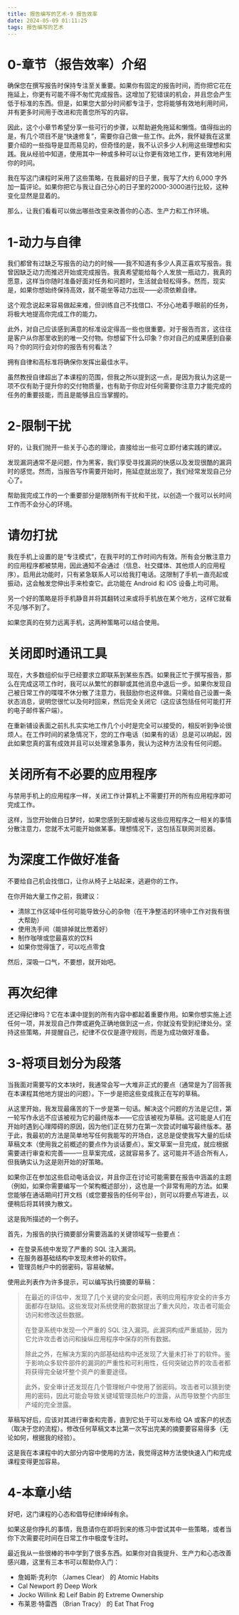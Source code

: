 ```yaml
---
title: 报告编写的艺术-9 报告效率  
date: 2024-05-09 01:11:25  
tags: 报告编写的艺术  
---
```

  
# 0-章节（报告效率）介绍

确保您在撰写报告时保持专注至关重要。如果你有固定的报告时间，而你把它花在拖延上，你更有可能不得不匆忙完成报告。这增加了犯错误的机会，并且您会产生低于标准的东西。但是，如果您大部分时间都专注于，您将能够有效地利用时间，并有更多时间用于改进和完善您所写的内容。

因此，这个小章节希望分享一些可行的步骤，以帮助避免拖延和懒惰。值得指出的是，有几个项目不是“快速修复”，需要你自己做一些工作。此外，我怀疑我在这里要介绍的一些指导是显而易见的，但奇怪的是，我不认识多少人利用这些理想和实践。我从经验中知道，使用其中一种或多种可以让你更有效地工作，更有效地利用你的时间。

我在写这门课程时采用了这些策略，在我最好的日子里，我写了大约 6,000 字外加一篇评论。如果你把它与我让自己分心的日子里的2000-3000进行比较，这种变化显然是显着的。

那么，让我们看看可以做出哪些改变来改善你的心态、生产力和工作环境。

# 1-动力与自律

我们都曾有过缺乏写报告的动力的时候——我不知道有多少人真正喜欢写报告。我曾因缺乏动力而推迟开始或完成报告。我真希望能给每个人发放一瓶动力，我真的愿意，这样当你随时准备好面对任务和问题时，生活就会轻松得多。然而，现实是，如果你想始终保持高效，就不能坐等动力出现——必须依赖自律。

这个观念说起来容易做起来难，但训练自己不找借口、不分心地着手眼前的任务，将极大地提高你完成工作的能力。

此外，对自己应该感到满意的标准设定得高一些也很重要。对于报告而言，这往往是客户从你那里收到的唯一交付物。你想留下什么印象？你对自己的成果感到自豪吗？你的同行会对你的报告有何看法？

拥有自律和高标准将确保你发挥出最佳水平。

虽然教授自律超出了本课程的范围，但我之所以提到这一点，是因为我认为这是一项不仅有助于提升你的交付物质量，也有助于你应对任何需要你注意力才能完成的任务的重要技能，而且是能够且应当掌握的。

# 2-限制干扰

好的，让我们抛开一些关于心态的理论，直接给出一些可立即付诸实践的建议。

发现漏洞通常不是问题，作为黑客，我们享受寻找漏洞的快感以及发现很酷的漏洞时的感觉。然而，当报告写作需要开始时，拖延症就出现了，我们经常发现自己分心了。

帮助我完成工作的一个重要部分是限制所有干扰和干扰，以创造一个我可以长时间工作而不会分心的环境。

# 请勿打扰

我在手机上设置的是“专注模式”，在我平时的工作时间内有效。所有会分散注意力的应用程序都被禁用，因此通知不会通过（信息、社交媒体、其他烦人的应用程序）。启用此功能时，只有紧急联系人可以给我打电话。这限制了手机一直亮起或振动，这会触发您伸出手来检查它。此功能在 Android 和 iOS 设备上均可用。

另一个好的策略是将手机静音并将其翻转过来或将手机放在某个地方，这样它就看不见/够不到了。

如果您真的在努力远离手机，这两种策略可以结合使用。

# 关闭即时通讯工具

现在，大多数组织似乎已经要求立即联系到某些东西。如果我正忙于撰写报告，那么在完成这项工作时，我可以从繁忙的群聊或其他消息中退后一步。如果你发现自己被日常工作的喋喋不休分散了注意力，我鼓励你也这样做。只需给自己设置一条状态消息，说明您很忙以及何时回来，然后完全关闭它（这应该包括任何可能打开的电子邮件客户端）。

在重新铺设表面之前扎扎实实地工作几个小时是完全可以接受的，相反听到争论很烦人。在工作时间的紧急情况下，您的工作电话（如果有的话）总是可以响起，因此如果您真的富有成效并且可以处理紧急事务，我认为这种方法没有任何问题。

# 关闭所有不必要的应用程序

与禁用手机上的应用程序一样，关闭工作计算机上不需要打开的所有应用程序即可完成工作。

这样，当您开始做白日梦时，如果您感到无聊或被与这些应用程序之一相关的事情分散注意力，您就不太可能开始做某事。理想情况下，这包括互联网浏览器。

# 为深度工作做好准备

不要给自己机会找借口，让你从椅子上站起来，逃避你的工作。

在你开始大量工作之前，我建议：

- 清除工作区域中任何可能导致分心的杂物（在干净整洁的环境中工作对我有很大帮助）
- 使用洗手间（能排掉就比憋着好）
- 制作咖啡或您最喜欢的饮料
- 如果你觉得饿了，可以吃点零食

然后，深吸一口气，不要想，就开始吧。

# 再次纪律

还记得纪律吗？它在本课中提到的所有内容中都起着重要作用。如果你想实施上述任何一项，并发现自己作弊或避免正确地做到这一点，你就没有受到纪律处分。坚持这些策略，并提醒自己，纪律不仅仅是遵守规则，而是为成功做好准备。

# 3-将项目划分为段落

当我面对需要写的文本块时，我通常会写一大堆非正式的要点（通常是为了回答我在本课程其他地方提出的问题）。下一步是把这些变成我正在写的草稿。

从这里开始，我发现最痛苦的下一步是第一句话。解决这个问题的方法是记住，第一轮写作永远不应该被视为它的最终版本——它应该被视为草稿。这可能是人们在开始时遇到心理障碍的原因，因为他们正在努力在第一次尝试时编写最终版本。基于此，我最初的方法是简单地写任何我能写的开场白，这总是促使我写大量的后续草稿文本（使用我之前概述的要点作为谈话要点）。案文草案一旦完成，就应根据需要进行审查和完善——一旦草案完成，这就容易多了。这可能并不适合所有人，但我确实认为这是刚开始的好策略。

如果你正在参加这些启动电话会议，并且你正在讨论可能需要在报告中涵盖的主题（例如，如果你需要编写一个架构概述部分），这也是一个非常有用的方法。如果您能够在通话期间打开文档（或您要报告的任何平台），则可以将要点写进去，以便稍后将其转换为散文。

这是我所描述的一个例子。

首先，为报告的执行摘要部分需要涵盖的关键领域写一些要点：

- 在登录系统中发现了严重的 SQL 注入漏洞。
- 在服务器基础结构中发现未修补的软件。
- 管理员帐户中的弱密码，容易破解。

使用此列表作为许多提示，可以编写执行摘要的草稿：

> 在最近的评估中，发现了几个关键的安全问题，表明应用程序安全的许多方面都存在缺陷。这些发现对系统使用的数据提出了重大风险，攻击者可能会访问和修改这些数据。
>
> 在登录系统中发现一个严重的 SQL 注入漏洞。此漏洞构成严重威胁，因为它允许攻击者访问和操纵应用程序中保存的所有数据。
>
> 除此之外，在解决方案的内部基础结构中还发现了大量未打补丁的软件。鉴于影响众多软件部件的漏洞的严重性和可利用性，任何突破边界的攻击者都将获得完全破坏整个资产的重要途径。
>
> 此外，安全审计还发现在几个管理帐户中使用了弱密码。攻击者可以猜到使用的密码，因此可能会导致关键域管理员帐户的泄露，从而导致整个内部生产域的完全泄露。

草稿写好后，应该对其进行审查和完善，直到它处于可以发布给 QA 或客户的状态（取决于您的流程）。修改任何草稿文本比第一次写出完美的摘要要容易得多（无论如何，根据我的经验）。

这是我在本课程中的大部分内容中使用的方法，我觉得这种方法使快速入门和完成课程变得更加容易。

# 4-本章小结

好吧，这门课程的心态和倡导纪律绰绰有余。

如果这是你挣扎的事情，我恳请你在即将到来的练习中尝试其中一些策略，或者当你下次需要花时间在日常工作中极度专注时。

最近我从一些很棒的书中学到了很多东西。如果你对自我提升、生产力和心态改善感兴趣，这里有三本书可以帮助你入门：

- 詹姆斯·克利尔 （James Clear） 的 Atomic Habits
- Cal Newport 的 Deep Work
- Jocko Willink 和 Leif Babin 的 Extreme Ownership
- 布莱恩·特雷西 （Brian Tracy） 的 Eat That Frog

